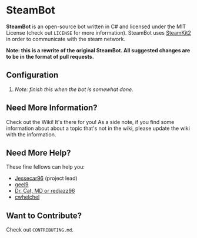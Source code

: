 # SteamBot #
**SteamBot** is an open-source bot written in C# and licensed under the MIT License (check out `LICENSE` for more information).  SteamBot uses [SteamKit2](http://hg.opensteamworks.org/steamre/overview) in order to communicate with the steam network.

**Note: this is a rewrite of the original SteamBot.  All suggested changes are to be in the format of pull requests.**

## Configuration ##
1. _Note: finish this when the bot is somewhat done._

## Need More Information? ##
Check out the Wiki!  It's there for you!  As a side note, if you find some information about about a topic that's not in the wiki, please update the wiki with the information.

## Need More Help? ##
These fine fellows can help you:
- [Jessecar96](http://steamcommunity.com/id/jessecar) (project lead)
- [geel9](http://steamcommunity.com/id/geel9)
- [Dr. Cat, MD or redjazz96](http://steamcommunity.com/id/redjazz96)
- [cwhelchel](http://steamcommunity.com/id/cmw69krinkle)

## Want to Contribute? ##
Check out `CONTRIBUTING.md`.